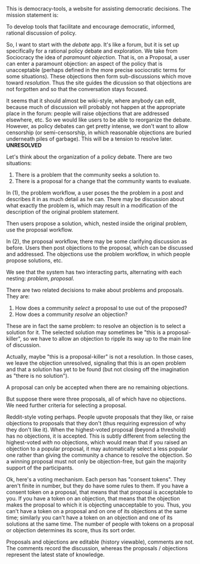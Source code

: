 This is democracy-tools, a website for assisting democratic decisions.  The
mission statement is:

To develop tools that facilitate and encourage democratic, informed, rational
discussion of policy.

So, I want to start with the _debate_ app. It's like a forum, but it is set up
specifically for a rational policy debate and exploration.  We take from
Sociocracy the idea of _paramount objection_. That is, on a Proposal, a user can
enter a paramount objection: an aspect of the policy that is unacceptable
(perhaps defined in the more precise sociocratic terms for some situations).
These objections then form sub-discussions which move toward _resolution_.
Thus the site guides the dicussion so that objections are not forgotten and so
that the conversation stays focused.

It seems that it should almost be wiki-style, where anybody can edit, because
much of discussion will probably not happen at the appropriate place in the
forum: people will raise objections that are addressed elsewhere, etc. So we
would like users to be able to reorganize the debate.  However, as policy
debates can get pretty intense, we don't want to allow censorship (or
semi-censorship, in which reasonable objections are buried underneath piles of
garbage).  This will be a tension to resolve later.  **UNRESOLVED**

Let's think about the organization of a policy debate.  There are two
situations:

1. There is a problem that the community seeks a solution to.
2. There is a proposal for a change that the community wants to evaluate.

In (1), the problem workflow, a user poses the the problem in a post and
describes it in as much detail as he can.  There may be discussion about what
exactly the problem is, which may result in a modification of the description of
the original problem statement. 

Then users propose a solution, which, nested inside the original problem, use
the proposal workflow.

In (2), the proposal workflow, there may be some clarifying discussion as
before.  Users then post objections to the proposal, which can be discussed and
addressed.  The objections use the problem workflow, in which people propose
solutions, etc.

We see that the system has two interacting parts, alternating with each nesting:
*problem*, *proposal*.

There are two related decisions to make about problems and proposals.  They are:

1. How does a community *select* a proposal to use out of the proposed?
2. How does a community *resolve* an objection?

These are in fact the same problem: to resolve an objection is to select a
solution for it.  The selected solution may sometimes be "this is a
proposal-killer", so we have to allow an objection to ripple its way up to the
main line of discussion.

Actually, maybe "this is a proposal-killer" is not a resolution.  In those
cases, we leave the objection unresolved, signaling that this is an open problem
and that a solution has yet to be found (but not closing off the imagination as
"there is no solution").

A proposal can only be accepted when there are no remaining objections.

But suppose there were three proposals, all of which have no objections. We need
further criteria for selecting a proposal.

Reddit-style voting perhaps. People upvote proposals that they like, or raise
objections to proposals that they don't (thus requiring expression of why they
don't like it). When the highest-voted proposal (beyond a threshold) has no
objections, it is accepted.  This is subtly different from selecting the
highest-voted *with* no objections, which would mean that if you raised an
objection to a popular proposal, it may automatically select a less popular one
rather than giving the community a chance to resolve the objection. So a winning
proposal must not only be objection-free, but gain the majority support of the
participants.

Ok, here's a voting mechanism.  Each person has "consent tokens".  They aren't
finite in number, but they do have some rules to them.  If you have a consent
token on a proposal, that means that that proposal is acceptable to you. If you
have a token on an objection, that means that the objection makes the proposal
to which it is objecting unacceptable to you.  Thus, you can't have a token on a
proposal and on one of its objections at the same time; similarly you can't have
a token on an objection and one of its solutions at the same time. The number of
people with tokens on a proposal or objection determines its score, thus its
sort order.

Proposals and objections are editable (history viewable), comments are not.  The
comments record the discussion, whereas the proposals / objections represent the
latest state of knowledge.

<!-- vim: tw=80 : 
-->
